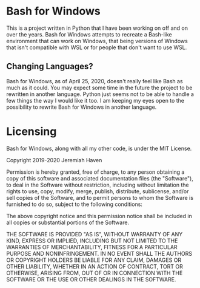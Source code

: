 # Bash for Windows
This is a project written in Python that I have been working on off and on over the years. Bash for Windows
attempts to recreate a Bash-like environment that can work on Windows, that being versions of Windows
that isn't compatible with WSL or for people that don't want to use WSL.

## Changing Languages?
Bash for Windows, as of April 25, 2020, doesn't really feel like Bash as much as it could. You may expect
some time in the future the project to be rewritten in another language. Python just seems not to be able
to handle a few things the way I would like it too. I am keeping my eyes open to the possibility to rewrite
Bash for Windows in another language.

# Licensing
Bash for Windows, along with all my other code, is under the MIT License.

Copyright 2019-2020 Jeremiah Haven

Permission is hereby granted, free of charge, to any person obtaining a copy of this software and associated 
documentation files (the "Software"), to deal in the Software without restriction, including without limitation the 
rights to use, copy, modify, merge, publish, distribute, sublicense, and/or sell copies of the Software, and to 
permit persons to whom the Software is furnished to do so, subject to the following conditions:

The above copyright notice and this permission notice shall be included in all copies or substantial portions 
of the Software.

THE SOFTWARE IS PROVIDED "AS IS", WITHOUT WARRANTY OF ANY KIND, EXPRESS OR IMPLIED, INCLUDING BUT NOT LIMITED 
TO THE WARRANTIES OF MERCHANTABILITY, FITNESS FOR A PARTICULAR PURPOSE AND NONINFRINGEMENT. IN NO EVENT SHALL 
THE AUTHORS OR COPYRIGHT HOLDERS BE LIABLE FOR ANY CLAIM, DAMAGES OR OTHER LIABILITY, WHETHER IN AN ACTION OF 
CONTRACT, TORT OR OTHERWISE, ARISING FROM, OUT OF OR IN CONNECTION WITH THE SOFTWARE OR THE USE OR OTHER 
DEALINGS IN THE SOFTWARE.
